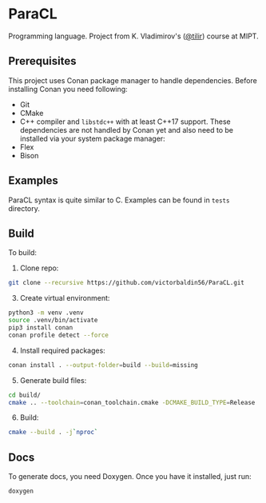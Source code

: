 # ParaCL
Programming language. Project from K. Vladimirov's ([@tilir](https://github.com/tilir)) course at MIPT.

## Prerequisites
This project uses Conan package manager to handle dependencies. Before installing Conan
you need following:
* Git
* CMake
* C++ compiler and `libstdc++` with at least C++17 support.
These dependencies are not handled by Conan yet and also need to be installed via your
system package manager:
* Flex
* Bison

## Examples
ParaCL syntax is quite similar to C. Examples can be found in `tests` directory.

## Build
To build:
1. Clone repo:
```sh
git clone --recursive https://github.com/victorbaldin56/ParaCL.git
```
3. Create virtual environment:
```sh
python3 -m venv .venv
source .venv/bin/activate
pip3 install conan
conan profile detect --force
```
4. Install required packages:
```sh
conan install . --output-folder=build --build=missing
```
5. Generate build files:
```sh
cd build/
cmake .. --toolchain=conan_toolchain.cmake -DCMAKE_BUILD_TYPE=Release
```
6. Build:
```sh
cmake --build . -j`nproc`
```

## Docs
To generate docs, you need Doxygen. Once you have it installed, just run:
```sh
doxygen
```
